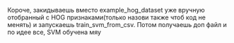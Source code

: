Короче, закидываешь вместо 
example_hog_dataset уже вручную
отобранный с HOG признаками(только назови
также чтоб код не менять) и запускаешь 
train_svm_from_csv. Потом получаешь 
доп файл и по идее все, SVM обучена мяу